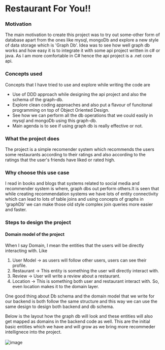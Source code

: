 # Restaurant For You!!

### Motivation 
The main motivation to create this project was to try out some-other form of database apart from the ones like mysql, mongoDb and explore a new style of data storage which is 'Graph Db'. Idea was to see how well graph db works and how easy it is to integrate it with some api project written in c# or java. As I am more comfortable in C# hence the api project is a .net core api. 

### Concepts used
Concepts that I have tried to use and explore while writing the code are 
* Use of DDD approach while designing the api project and also the schema of the graph-db. 
* Explore clean coding approaches and also put a flavour of funcitonal programming on top of Object Oriented Design. 
* See how we can perform all the db operations that we could easily in mysql and mongoDb using this graph-db. 
* Main agenda is to see if using graph db is really effective or not. 

### What the project does 
The project is a simple recomender system which recommends the users some restaurants according to their ratings and also according to the ratings that the user's friends have liked or rated high. 

### Why choose this use case
I read in books and blogs that systems related to social media and recommender system is where, graph dbs out perform others.It is seen that while creating recommendation systems we have lots of entity connectivity which can lead to lots of table joins and using concepts of graphs in 'graphDb' we can make those old style complex join queries more easier and faster.  

### Steps to design the project 

#### Domain model of the project

When I say Domain, I mean the entities that the users will be directly interacting with. Like 

1. User Model ->  as users will follow other users, users can see their profile. 
2. Restaurant -> This entity is something the user will directly interact with. 
3. Review -> User will write a review about a restaurant. 
4. Location -> This is something both user and restaurant interact with. So, even location makes it to the domain layer. 

One good thing about Db schema and the domain model that we write for our backend is both follow the same structure and this way we can use the same design to design both 
backend and db schema. 

Below is the layout how the graph db will look and these entities will also get mapped as domains in the backend code as well. This are the initial basic entities which we have and will grow as we bring more recommeder intellignece into the project.  
<br>
![image](https://user-images.githubusercontent.com/15065217/153732354-dd8b659e-0a5a-4f7d-993e-ff8c73283756.png)
<br>


